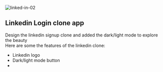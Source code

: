 ![linked-in-02](https://github.com/user-attachments/assets/f0de3261-21c2-40b0-93d9-4d1f890d1b19)
<h2>Linkedin Login clone app</h2>
<p>
  Design the linkedin signup clone and added the dark/light mode to explore the beauty <br> 
  Here are some the features of the linkedin clone:
</p>

<ul>
  <li> Linkedin logo</li>
  <li>Dark/light mode button</li>
  <li></li>
</ul>
